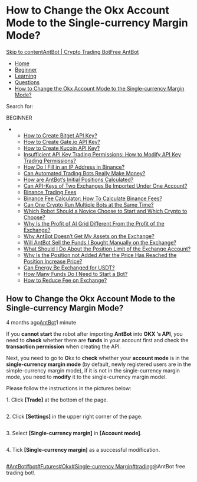 # How to Change the Okx Account Mode to the Single-currency Margin Mode?

[Skip to content](https://www.antrade.io/guide/docs/en/okx-to-single-currency-margin/#content)[AntBot | Crypto Trading Bot](https://www.antrade.io/guide/docs/en/)[Free AntBot](https://antrade.io/)

* [Home](https://www.antrade.io/guide/docs/en)
* [Beginner](https://www.antrade.io/guide/docs/en/en-beginner/)
* [Learning](https://www.antrade.io/guide/docs/en/en-learning/)
* [Questions](https://www.antrade.io/guide/docs/en/en-questions/)
* [How to Change the Okx Account Mode to the Single-currency Margin Mode?](https://www.antrade.io/guide/docs/en/okx-to-single-currency-margin/)

Search for:

BEGINNER

*
  * [How to Create Bitget API Key?](https://www.antrade.io/guide/docs/en/binding\_bitget/)
  * [How to Create Gate.io API Key?](https://www.antrade.io/guide/docs/en/binding\_gateio/)
  * [How to Create Kucoin API Key?](https://www.antrade.io/guide/docs/en/binding\_kucoin/)
  * [Insufficient API Key Trading Permissions: How to Modify API Key Trading Permissions?](https://www.antrade.io/guide/docs/en/insufficient-api-trading-permissions/)
  * [How Do I Fill in an IP Address in Binance?](https://www.antrade.io/guide/docs/en/ip-address-of-binance/)
  * [Can Automated Trading Bots Really Make Money?](https://www.antrade.io/guide/docs/en/robots-make-money/)
  * [How are AntBot’s Initial Positions Calculated?](https://www.antrade.io/guide/docs/en/antbots-initial-positions-calculated/)
  * [Can API-Keys of Two Exchanges Be Imported Under One Account?](https://www.antrade.io/guide/docs/en/two-api-keys-under-one-account/)
  * [Binance Trading Fees](https://www.antrade.io/guide/docs/en/binance-trading-fees/)
  * [Binance Fee Calculator: How To Calculate Binance Fees?](https://www.antrade.io/guide/docs/en/binance-fee-calculator-how-to-calculate-binance-fees/)
  * [Can One Crypto Run Multiple Bots at the Same Time?](https://www.antrade.io/guide/docs/en/one-crypto-run-multiple-bots/)
  * [Which Robot Should a Novice Choose to Start and Which Crypto to Choose?](https://www.antrade.io/guide/docs/en/novice-choose-bot-and-crypto/)
  * [Why Is the Profit of AI Grid Different From the Profit of the Exchange?](https://www.antrade.io/guide/docs/en/the-profit-difference-in-ai-grid-and-exchange/)
  * [Why AntBot Doesn’t Get My Assets on the Exchange?](https://www.antrade.io/guide/docs/en/why-doesnt-get-assets/)
  * [Will AntBot Sell the Funds I Bought Manually on the Exchange?](https://www.antrade.io/guide/docs/en/will-antbot-sell-funds-i-bought/)
  * [What Should I Do About the Position Limit of the Exchange Account?](https://www.antrade.io/guide/docs/en/position-limit-of-exchange-account/)
  * [Why Is the Position not Added After the Price Has Reached the Position Increase Price?](https://www.antrade.io/guide/docs/en/why-is-position-not-added/)
  * [Can Energy Be Exchanged for USDT?](https://www.antrade.io/guide/docs/en/energy-exchange-usdt/)
  * [How Many Funds Do I Need to Start a Bot?](https://www.antrade.io/guide/docs/en/funds-to-start-bot/)
  * [How to Reduce Fee on Exchange?](https://www.antrade.io/guide/docs/en/reduce-fee-on-exchange/)

## How to Change the Okx Account Mode to the Single-currency Margin Mode?

4 months ago[AntBot](https://www.antrade.io/guide/docs/en/author/antbot/)1 minute

If you **cannot start** the robot after importing **AntBot** into **OKX ‘s API**, you need to **check** whether there are **funds** in your account first and check the **transaction permission** when creating the API.

Next, you need to go to **O**kx to **check** whether your **account mode** is in the **single-currency margin mode** (by default, newly registered users are in the simple-currency margin mode), if it is not in the single-currency margin mode, you need to **modify** it to the single-currency margin model.

Please follow the instructions in the pictures below:

1\. Click **\[Trade]** at the bottom of the page.

<figure><img src="https://antrade.io/guide/docs/en/wp-content/uploads/2022/11/1-3.jpg" alt=""><figcaption></figcaption></figure>

2\. Click **\[Settings]** in the upper right corner of the page.

<figure><img src="https://antrade.io/guide/docs/en/wp-content/uploads/2022/11/2-2.jpg" alt=""><figcaption></figcaption></figure>

3\. Select **\[Single-currency margin]** in **\[Account mode]**.

<figure><img src="https://antrade.io/guide/docs/en/wp-content/uploads/2022/11/3-3.jpg" alt=""><figcaption></figcaption></figure>

4\. Tick **\[Single-currency margin]** as a successful modification.

<figure><img src="https://antrade.io/guide/docs/en/wp-content/uploads/2022/11/4-2.jpg" alt=""><figcaption></figcaption></figure>

[#AntBot](https://www.antrade.io/guide/docs/en/tag/antbot/)[#bot](https://www.antrade.io/guide/docs/en/tag/bot/)[#Futures](https://www.antrade.io/guide/docs/en/tag/futures/)[#Okx](https://www.antrade.io/guide/docs/en/tag/okx/)[#Single-currency Margin](https://www.antrade.io/guide/docs/en/tag/single-currency-margin/)[#trading](https://www.antrade.io/guide/docs/en/tag/trading/)@AntBot free trading bot\

